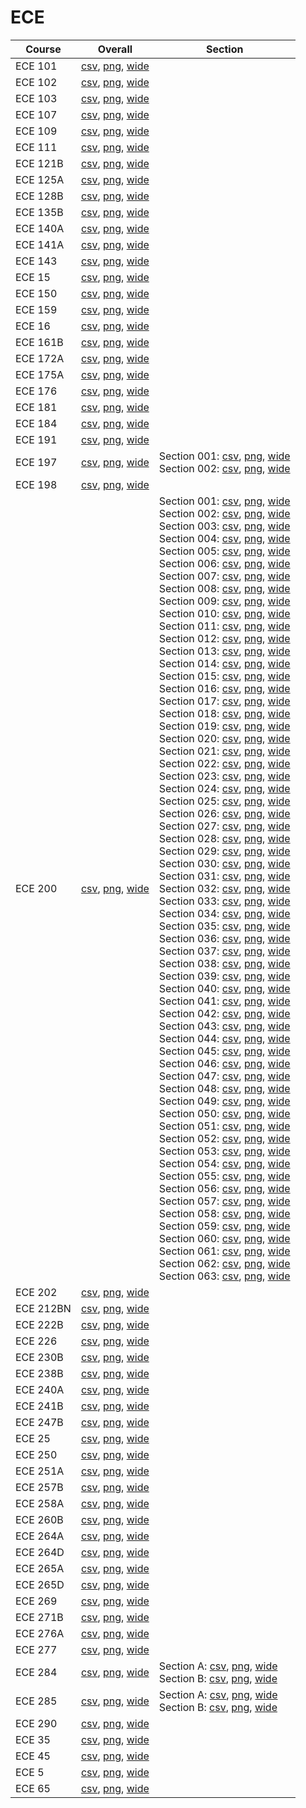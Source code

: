 # ECE

| Course | Overall | Section |
| ------ | ------- | ------- |
| ECE 101 | [csv](https://github.com/UCSD-Historical-Enrollment-Data/2024Winter/blob/main/overall/ECE%20101.csv), [png](https://raw.githubusercontent.com/UCSD-Historical-Enrollment-Data/2024Winter/main/plot_overall/ECE%20101.png), [wide](https://raw.githubusercontent.com/UCSD-Historical-Enrollment-Data/2024Winter/main/plot_overall_wide/ECE%20101.png) |  |
| ECE 102 | [csv](https://github.com/UCSD-Historical-Enrollment-Data/2024Winter/blob/main/overall/ECE%20102.csv), [png](https://raw.githubusercontent.com/UCSD-Historical-Enrollment-Data/2024Winter/main/plot_overall/ECE%20102.png), [wide](https://raw.githubusercontent.com/UCSD-Historical-Enrollment-Data/2024Winter/main/plot_overall_wide/ECE%20102.png) |  |
| ECE 103 | [csv](https://github.com/UCSD-Historical-Enrollment-Data/2024Winter/blob/main/overall/ECE%20103.csv), [png](https://raw.githubusercontent.com/UCSD-Historical-Enrollment-Data/2024Winter/main/plot_overall/ECE%20103.png), [wide](https://raw.githubusercontent.com/UCSD-Historical-Enrollment-Data/2024Winter/main/plot_overall_wide/ECE%20103.png) |  |
| ECE 107 | [csv](https://github.com/UCSD-Historical-Enrollment-Data/2024Winter/blob/main/overall/ECE%20107.csv), [png](https://raw.githubusercontent.com/UCSD-Historical-Enrollment-Data/2024Winter/main/plot_overall/ECE%20107.png), [wide](https://raw.githubusercontent.com/UCSD-Historical-Enrollment-Data/2024Winter/main/plot_overall_wide/ECE%20107.png) |  |
| ECE 109 | [csv](https://github.com/UCSD-Historical-Enrollment-Data/2024Winter/blob/main/overall/ECE%20109.csv), [png](https://raw.githubusercontent.com/UCSD-Historical-Enrollment-Data/2024Winter/main/plot_overall/ECE%20109.png), [wide](https://raw.githubusercontent.com/UCSD-Historical-Enrollment-Data/2024Winter/main/plot_overall_wide/ECE%20109.png) |  |
| ECE 111 | [csv](https://github.com/UCSD-Historical-Enrollment-Data/2024Winter/blob/main/overall/ECE%20111.csv), [png](https://raw.githubusercontent.com/UCSD-Historical-Enrollment-Data/2024Winter/main/plot_overall/ECE%20111.png), [wide](https://raw.githubusercontent.com/UCSD-Historical-Enrollment-Data/2024Winter/main/plot_overall_wide/ECE%20111.png) |  |
| ECE 121B | [csv](https://github.com/UCSD-Historical-Enrollment-Data/2024Winter/blob/main/overall/ECE%20121B.csv), [png](https://raw.githubusercontent.com/UCSD-Historical-Enrollment-Data/2024Winter/main/plot_overall/ECE%20121B.png), [wide](https://raw.githubusercontent.com/UCSD-Historical-Enrollment-Data/2024Winter/main/plot_overall_wide/ECE%20121B.png) |  |
| ECE 125A | [csv](https://github.com/UCSD-Historical-Enrollment-Data/2024Winter/blob/main/overall/ECE%20125A.csv), [png](https://raw.githubusercontent.com/UCSD-Historical-Enrollment-Data/2024Winter/main/plot_overall/ECE%20125A.png), [wide](https://raw.githubusercontent.com/UCSD-Historical-Enrollment-Data/2024Winter/main/plot_overall_wide/ECE%20125A.png) |  |
| ECE 128B | [csv](https://github.com/UCSD-Historical-Enrollment-Data/2024Winter/blob/main/overall/ECE%20128B.csv), [png](https://raw.githubusercontent.com/UCSD-Historical-Enrollment-Data/2024Winter/main/plot_overall/ECE%20128B.png), [wide](https://raw.githubusercontent.com/UCSD-Historical-Enrollment-Data/2024Winter/main/plot_overall_wide/ECE%20128B.png) |  |
| ECE 135B | [csv](https://github.com/UCSD-Historical-Enrollment-Data/2024Winter/blob/main/overall/ECE%20135B.csv), [png](https://raw.githubusercontent.com/UCSD-Historical-Enrollment-Data/2024Winter/main/plot_overall/ECE%20135B.png), [wide](https://raw.githubusercontent.com/UCSD-Historical-Enrollment-Data/2024Winter/main/plot_overall_wide/ECE%20135B.png) |  |
| ECE 140A | [csv](https://github.com/UCSD-Historical-Enrollment-Data/2024Winter/blob/main/overall/ECE%20140A.csv), [png](https://raw.githubusercontent.com/UCSD-Historical-Enrollment-Data/2024Winter/main/plot_overall/ECE%20140A.png), [wide](https://raw.githubusercontent.com/UCSD-Historical-Enrollment-Data/2024Winter/main/plot_overall_wide/ECE%20140A.png) |  |
| ECE 141A | [csv](https://github.com/UCSD-Historical-Enrollment-Data/2024Winter/blob/main/overall/ECE%20141A.csv), [png](https://raw.githubusercontent.com/UCSD-Historical-Enrollment-Data/2024Winter/main/plot_overall/ECE%20141A.png), [wide](https://raw.githubusercontent.com/UCSD-Historical-Enrollment-Data/2024Winter/main/plot_overall_wide/ECE%20141A.png) |  |
| ECE 143 | [csv](https://github.com/UCSD-Historical-Enrollment-Data/2024Winter/blob/main/overall/ECE%20143.csv), [png](https://raw.githubusercontent.com/UCSD-Historical-Enrollment-Data/2024Winter/main/plot_overall/ECE%20143.png), [wide](https://raw.githubusercontent.com/UCSD-Historical-Enrollment-Data/2024Winter/main/plot_overall_wide/ECE%20143.png) |  |
| ECE 15 | [csv](https://github.com/UCSD-Historical-Enrollment-Data/2024Winter/blob/main/overall/ECE%2015.csv), [png](https://raw.githubusercontent.com/UCSD-Historical-Enrollment-Data/2024Winter/main/plot_overall/ECE%2015.png), [wide](https://raw.githubusercontent.com/UCSD-Historical-Enrollment-Data/2024Winter/main/plot_overall_wide/ECE%2015.png) |  |
| ECE 150 | [csv](https://github.com/UCSD-Historical-Enrollment-Data/2024Winter/blob/main/overall/ECE%20150.csv), [png](https://raw.githubusercontent.com/UCSD-Historical-Enrollment-Data/2024Winter/main/plot_overall/ECE%20150.png), [wide](https://raw.githubusercontent.com/UCSD-Historical-Enrollment-Data/2024Winter/main/plot_overall_wide/ECE%20150.png) |  |
| ECE 159 | [csv](https://github.com/UCSD-Historical-Enrollment-Data/2024Winter/blob/main/overall/ECE%20159.csv), [png](https://raw.githubusercontent.com/UCSD-Historical-Enrollment-Data/2024Winter/main/plot_overall/ECE%20159.png), [wide](https://raw.githubusercontent.com/UCSD-Historical-Enrollment-Data/2024Winter/main/plot_overall_wide/ECE%20159.png) |  |
| ECE 16 | [csv](https://github.com/UCSD-Historical-Enrollment-Data/2024Winter/blob/main/overall/ECE%2016.csv), [png](https://raw.githubusercontent.com/UCSD-Historical-Enrollment-Data/2024Winter/main/plot_overall/ECE%2016.png), [wide](https://raw.githubusercontent.com/UCSD-Historical-Enrollment-Data/2024Winter/main/plot_overall_wide/ECE%2016.png) |  |
| ECE 161B | [csv](https://github.com/UCSD-Historical-Enrollment-Data/2024Winter/blob/main/overall/ECE%20161B.csv), [png](https://raw.githubusercontent.com/UCSD-Historical-Enrollment-Data/2024Winter/main/plot_overall/ECE%20161B.png), [wide](https://raw.githubusercontent.com/UCSD-Historical-Enrollment-Data/2024Winter/main/plot_overall_wide/ECE%20161B.png) |  |
| ECE 172A | [csv](https://github.com/UCSD-Historical-Enrollment-Data/2024Winter/blob/main/overall/ECE%20172A.csv), [png](https://raw.githubusercontent.com/UCSD-Historical-Enrollment-Data/2024Winter/main/plot_overall/ECE%20172A.png), [wide](https://raw.githubusercontent.com/UCSD-Historical-Enrollment-Data/2024Winter/main/plot_overall_wide/ECE%20172A.png) |  |
| ECE 175A | [csv](https://github.com/UCSD-Historical-Enrollment-Data/2024Winter/blob/main/overall/ECE%20175A.csv), [png](https://raw.githubusercontent.com/UCSD-Historical-Enrollment-Data/2024Winter/main/plot_overall/ECE%20175A.png), [wide](https://raw.githubusercontent.com/UCSD-Historical-Enrollment-Data/2024Winter/main/plot_overall_wide/ECE%20175A.png) |  |
| ECE 176 | [csv](https://github.com/UCSD-Historical-Enrollment-Data/2024Winter/blob/main/overall/ECE%20176.csv), [png](https://raw.githubusercontent.com/UCSD-Historical-Enrollment-Data/2024Winter/main/plot_overall/ECE%20176.png), [wide](https://raw.githubusercontent.com/UCSD-Historical-Enrollment-Data/2024Winter/main/plot_overall_wide/ECE%20176.png) |  |
| ECE 181 | [csv](https://github.com/UCSD-Historical-Enrollment-Data/2024Winter/blob/main/overall/ECE%20181.csv), [png](https://raw.githubusercontent.com/UCSD-Historical-Enrollment-Data/2024Winter/main/plot_overall/ECE%20181.png), [wide](https://raw.githubusercontent.com/UCSD-Historical-Enrollment-Data/2024Winter/main/plot_overall_wide/ECE%20181.png) |  |
| ECE 184 | [csv](https://github.com/UCSD-Historical-Enrollment-Data/2024Winter/blob/main/overall/ECE%20184.csv), [png](https://raw.githubusercontent.com/UCSD-Historical-Enrollment-Data/2024Winter/main/plot_overall/ECE%20184.png), [wide](https://raw.githubusercontent.com/UCSD-Historical-Enrollment-Data/2024Winter/main/plot_overall_wide/ECE%20184.png) |  |
| ECE 191 | [csv](https://github.com/UCSD-Historical-Enrollment-Data/2024Winter/blob/main/overall/ECE%20191.csv), [png](https://raw.githubusercontent.com/UCSD-Historical-Enrollment-Data/2024Winter/main/plot_overall/ECE%20191.png), [wide](https://raw.githubusercontent.com/UCSD-Historical-Enrollment-Data/2024Winter/main/plot_overall_wide/ECE%20191.png) |  |
| ECE 197 | [csv](https://github.com/UCSD-Historical-Enrollment-Data/2024Winter/blob/main/overall/ECE%20197.csv), [png](https://raw.githubusercontent.com/UCSD-Historical-Enrollment-Data/2024Winter/main/plot_overall/ECE%20197.png), [wide](https://raw.githubusercontent.com/UCSD-Historical-Enrollment-Data/2024Winter/main/plot_overall_wide/ECE%20197.png) | Section 001: [csv](https://github.com/UCSD-Historical-Enrollment-Data/2024Winter/blob/main/section/ECE%20197_001.csv), [png](https://raw.githubusercontent.com/UCSD-Historical-Enrollment-Data/2024Winter/main/plot_section/ECE%20197_001.png), [wide](https://raw.githubusercontent.com/UCSD-Historical-Enrollment-Data/2024Winter/main/plot_section_wide/ECE%20197_001.png)<br>Section 002: [csv](https://github.com/UCSD-Historical-Enrollment-Data/2024Winter/blob/main/section/ECE%20197_002.csv), [png](https://raw.githubusercontent.com/UCSD-Historical-Enrollment-Data/2024Winter/main/plot_section/ECE%20197_002.png), [wide](https://raw.githubusercontent.com/UCSD-Historical-Enrollment-Data/2024Winter/main/plot_section_wide/ECE%20197_002.png) |
| ECE 198 | [csv](https://github.com/UCSD-Historical-Enrollment-Data/2024Winter/blob/main/overall/ECE%20198.csv), [png](https://raw.githubusercontent.com/UCSD-Historical-Enrollment-Data/2024Winter/main/plot_overall/ECE%20198.png), [wide](https://raw.githubusercontent.com/UCSD-Historical-Enrollment-Data/2024Winter/main/plot_overall_wide/ECE%20198.png) |  |
| ECE 200 | [csv](https://github.com/UCSD-Historical-Enrollment-Data/2024Winter/blob/main/overall/ECE%20200.csv), [png](https://raw.githubusercontent.com/UCSD-Historical-Enrollment-Data/2024Winter/main/plot_overall/ECE%20200.png), [wide](https://raw.githubusercontent.com/UCSD-Historical-Enrollment-Data/2024Winter/main/plot_overall_wide/ECE%20200.png) | Section 001: [csv](https://github.com/UCSD-Historical-Enrollment-Data/2024Winter/blob/main/section/ECE%20200_001.csv), [png](https://raw.githubusercontent.com/UCSD-Historical-Enrollment-Data/2024Winter/main/plot_section/ECE%20200_001.png), [wide](https://raw.githubusercontent.com/UCSD-Historical-Enrollment-Data/2024Winter/main/plot_section_wide/ECE%20200_001.png)<br>Section 002: [csv](https://github.com/UCSD-Historical-Enrollment-Data/2024Winter/blob/main/section/ECE%20200_002.csv), [png](https://raw.githubusercontent.com/UCSD-Historical-Enrollment-Data/2024Winter/main/plot_section/ECE%20200_002.png), [wide](https://raw.githubusercontent.com/UCSD-Historical-Enrollment-Data/2024Winter/main/plot_section_wide/ECE%20200_002.png)<br>Section 003: [csv](https://github.com/UCSD-Historical-Enrollment-Data/2024Winter/blob/main/section/ECE%20200_003.csv), [png](https://raw.githubusercontent.com/UCSD-Historical-Enrollment-Data/2024Winter/main/plot_section/ECE%20200_003.png), [wide](https://raw.githubusercontent.com/UCSD-Historical-Enrollment-Data/2024Winter/main/plot_section_wide/ECE%20200_003.png)<br>Section 004: [csv](https://github.com/UCSD-Historical-Enrollment-Data/2024Winter/blob/main/section/ECE%20200_004.csv), [png](https://raw.githubusercontent.com/UCSD-Historical-Enrollment-Data/2024Winter/main/plot_section/ECE%20200_004.png), [wide](https://raw.githubusercontent.com/UCSD-Historical-Enrollment-Data/2024Winter/main/plot_section_wide/ECE%20200_004.png)<br>Section 005: [csv](https://github.com/UCSD-Historical-Enrollment-Data/2024Winter/blob/main/section/ECE%20200_005.csv), [png](https://raw.githubusercontent.com/UCSD-Historical-Enrollment-Data/2024Winter/main/plot_section/ECE%20200_005.png), [wide](https://raw.githubusercontent.com/UCSD-Historical-Enrollment-Data/2024Winter/main/plot_section_wide/ECE%20200_005.png)<br>Section 006: [csv](https://github.com/UCSD-Historical-Enrollment-Data/2024Winter/blob/main/section/ECE%20200_006.csv), [png](https://raw.githubusercontent.com/UCSD-Historical-Enrollment-Data/2024Winter/main/plot_section/ECE%20200_006.png), [wide](https://raw.githubusercontent.com/UCSD-Historical-Enrollment-Data/2024Winter/main/plot_section_wide/ECE%20200_006.png)<br>Section 007: [csv](https://github.com/UCSD-Historical-Enrollment-Data/2024Winter/blob/main/section/ECE%20200_007.csv), [png](https://raw.githubusercontent.com/UCSD-Historical-Enrollment-Data/2024Winter/main/plot_section/ECE%20200_007.png), [wide](https://raw.githubusercontent.com/UCSD-Historical-Enrollment-Data/2024Winter/main/plot_section_wide/ECE%20200_007.png)<br>Section 008: [csv](https://github.com/UCSD-Historical-Enrollment-Data/2024Winter/blob/main/section/ECE%20200_008.csv), [png](https://raw.githubusercontent.com/UCSD-Historical-Enrollment-Data/2024Winter/main/plot_section/ECE%20200_008.png), [wide](https://raw.githubusercontent.com/UCSD-Historical-Enrollment-Data/2024Winter/main/plot_section_wide/ECE%20200_008.png)<br>Section 009: [csv](https://github.com/UCSD-Historical-Enrollment-Data/2024Winter/blob/main/section/ECE%20200_009.csv), [png](https://raw.githubusercontent.com/UCSD-Historical-Enrollment-Data/2024Winter/main/plot_section/ECE%20200_009.png), [wide](https://raw.githubusercontent.com/UCSD-Historical-Enrollment-Data/2024Winter/main/plot_section_wide/ECE%20200_009.png)<br>Section 010: [csv](https://github.com/UCSD-Historical-Enrollment-Data/2024Winter/blob/main/section/ECE%20200_010.csv), [png](https://raw.githubusercontent.com/UCSD-Historical-Enrollment-Data/2024Winter/main/plot_section/ECE%20200_010.png), [wide](https://raw.githubusercontent.com/UCSD-Historical-Enrollment-Data/2024Winter/main/plot_section_wide/ECE%20200_010.png)<br>Section 011: [csv](https://github.com/UCSD-Historical-Enrollment-Data/2024Winter/blob/main/section/ECE%20200_011.csv), [png](https://raw.githubusercontent.com/UCSD-Historical-Enrollment-Data/2024Winter/main/plot_section/ECE%20200_011.png), [wide](https://raw.githubusercontent.com/UCSD-Historical-Enrollment-Data/2024Winter/main/plot_section_wide/ECE%20200_011.png)<br>Section 012: [csv](https://github.com/UCSD-Historical-Enrollment-Data/2024Winter/blob/main/section/ECE%20200_012.csv), [png](https://raw.githubusercontent.com/UCSD-Historical-Enrollment-Data/2024Winter/main/plot_section/ECE%20200_012.png), [wide](https://raw.githubusercontent.com/UCSD-Historical-Enrollment-Data/2024Winter/main/plot_section_wide/ECE%20200_012.png)<br>Section 013: [csv](https://github.com/UCSD-Historical-Enrollment-Data/2024Winter/blob/main/section/ECE%20200_013.csv), [png](https://raw.githubusercontent.com/UCSD-Historical-Enrollment-Data/2024Winter/main/plot_section/ECE%20200_013.png), [wide](https://raw.githubusercontent.com/UCSD-Historical-Enrollment-Data/2024Winter/main/plot_section_wide/ECE%20200_013.png)<br>Section 014: [csv](https://github.com/UCSD-Historical-Enrollment-Data/2024Winter/blob/main/section/ECE%20200_014.csv), [png](https://raw.githubusercontent.com/UCSD-Historical-Enrollment-Data/2024Winter/main/plot_section/ECE%20200_014.png), [wide](https://raw.githubusercontent.com/UCSD-Historical-Enrollment-Data/2024Winter/main/plot_section_wide/ECE%20200_014.png)<br>Section 015: [csv](https://github.com/UCSD-Historical-Enrollment-Data/2024Winter/blob/main/section/ECE%20200_015.csv), [png](https://raw.githubusercontent.com/UCSD-Historical-Enrollment-Data/2024Winter/main/plot_section/ECE%20200_015.png), [wide](https://raw.githubusercontent.com/UCSD-Historical-Enrollment-Data/2024Winter/main/plot_section_wide/ECE%20200_015.png)<br>Section 016: [csv](https://github.com/UCSD-Historical-Enrollment-Data/2024Winter/blob/main/section/ECE%20200_016.csv), [png](https://raw.githubusercontent.com/UCSD-Historical-Enrollment-Data/2024Winter/main/plot_section/ECE%20200_016.png), [wide](https://raw.githubusercontent.com/UCSD-Historical-Enrollment-Data/2024Winter/main/plot_section_wide/ECE%20200_016.png)<br>Section 017: [csv](https://github.com/UCSD-Historical-Enrollment-Data/2024Winter/blob/main/section/ECE%20200_017.csv), [png](https://raw.githubusercontent.com/UCSD-Historical-Enrollment-Data/2024Winter/main/plot_section/ECE%20200_017.png), [wide](https://raw.githubusercontent.com/UCSD-Historical-Enrollment-Data/2024Winter/main/plot_section_wide/ECE%20200_017.png)<br>Section 018: [csv](https://github.com/UCSD-Historical-Enrollment-Data/2024Winter/blob/main/section/ECE%20200_018.csv), [png](https://raw.githubusercontent.com/UCSD-Historical-Enrollment-Data/2024Winter/main/plot_section/ECE%20200_018.png), [wide](https://raw.githubusercontent.com/UCSD-Historical-Enrollment-Data/2024Winter/main/plot_section_wide/ECE%20200_018.png)<br>Section 019: [csv](https://github.com/UCSD-Historical-Enrollment-Data/2024Winter/blob/main/section/ECE%20200_019.csv), [png](https://raw.githubusercontent.com/UCSD-Historical-Enrollment-Data/2024Winter/main/plot_section/ECE%20200_019.png), [wide](https://raw.githubusercontent.com/UCSD-Historical-Enrollment-Data/2024Winter/main/plot_section_wide/ECE%20200_019.png)<br>Section 020: [csv](https://github.com/UCSD-Historical-Enrollment-Data/2024Winter/blob/main/section/ECE%20200_020.csv), [png](https://raw.githubusercontent.com/UCSD-Historical-Enrollment-Data/2024Winter/main/plot_section/ECE%20200_020.png), [wide](https://raw.githubusercontent.com/UCSD-Historical-Enrollment-Data/2024Winter/main/plot_section_wide/ECE%20200_020.png)<br>Section 021: [csv](https://github.com/UCSD-Historical-Enrollment-Data/2024Winter/blob/main/section/ECE%20200_021.csv), [png](https://raw.githubusercontent.com/UCSD-Historical-Enrollment-Data/2024Winter/main/plot_section/ECE%20200_021.png), [wide](https://raw.githubusercontent.com/UCSD-Historical-Enrollment-Data/2024Winter/main/plot_section_wide/ECE%20200_021.png)<br>Section 022: [csv](https://github.com/UCSD-Historical-Enrollment-Data/2024Winter/blob/main/section/ECE%20200_022.csv), [png](https://raw.githubusercontent.com/UCSD-Historical-Enrollment-Data/2024Winter/main/plot_section/ECE%20200_022.png), [wide](https://raw.githubusercontent.com/UCSD-Historical-Enrollment-Data/2024Winter/main/plot_section_wide/ECE%20200_022.png)<br>Section 023: [csv](https://github.com/UCSD-Historical-Enrollment-Data/2024Winter/blob/main/section/ECE%20200_023.csv), [png](https://raw.githubusercontent.com/UCSD-Historical-Enrollment-Data/2024Winter/main/plot_section/ECE%20200_023.png), [wide](https://raw.githubusercontent.com/UCSD-Historical-Enrollment-Data/2024Winter/main/plot_section_wide/ECE%20200_023.png)<br>Section 024: [csv](https://github.com/UCSD-Historical-Enrollment-Data/2024Winter/blob/main/section/ECE%20200_024.csv), [png](https://raw.githubusercontent.com/UCSD-Historical-Enrollment-Data/2024Winter/main/plot_section/ECE%20200_024.png), [wide](https://raw.githubusercontent.com/UCSD-Historical-Enrollment-Data/2024Winter/main/plot_section_wide/ECE%20200_024.png)<br>Section 025: [csv](https://github.com/UCSD-Historical-Enrollment-Data/2024Winter/blob/main/section/ECE%20200_025.csv), [png](https://raw.githubusercontent.com/UCSD-Historical-Enrollment-Data/2024Winter/main/plot_section/ECE%20200_025.png), [wide](https://raw.githubusercontent.com/UCSD-Historical-Enrollment-Data/2024Winter/main/plot_section_wide/ECE%20200_025.png)<br>Section 026: [csv](https://github.com/UCSD-Historical-Enrollment-Data/2024Winter/blob/main/section/ECE%20200_026.csv), [png](https://raw.githubusercontent.com/UCSD-Historical-Enrollment-Data/2024Winter/main/plot_section/ECE%20200_026.png), [wide](https://raw.githubusercontent.com/UCSD-Historical-Enrollment-Data/2024Winter/main/plot_section_wide/ECE%20200_026.png)<br>Section 027: [csv](https://github.com/UCSD-Historical-Enrollment-Data/2024Winter/blob/main/section/ECE%20200_027.csv), [png](https://raw.githubusercontent.com/UCSD-Historical-Enrollment-Data/2024Winter/main/plot_section/ECE%20200_027.png), [wide](https://raw.githubusercontent.com/UCSD-Historical-Enrollment-Data/2024Winter/main/plot_section_wide/ECE%20200_027.png)<br>Section 028: [csv](https://github.com/UCSD-Historical-Enrollment-Data/2024Winter/blob/main/section/ECE%20200_028.csv), [png](https://raw.githubusercontent.com/UCSD-Historical-Enrollment-Data/2024Winter/main/plot_section/ECE%20200_028.png), [wide](https://raw.githubusercontent.com/UCSD-Historical-Enrollment-Data/2024Winter/main/plot_section_wide/ECE%20200_028.png)<br>Section 029: [csv](https://github.com/UCSD-Historical-Enrollment-Data/2024Winter/blob/main/section/ECE%20200_029.csv), [png](https://raw.githubusercontent.com/UCSD-Historical-Enrollment-Data/2024Winter/main/plot_section/ECE%20200_029.png), [wide](https://raw.githubusercontent.com/UCSD-Historical-Enrollment-Data/2024Winter/main/plot_section_wide/ECE%20200_029.png)<br>Section 030: [csv](https://github.com/UCSD-Historical-Enrollment-Data/2024Winter/blob/main/section/ECE%20200_030.csv), [png](https://raw.githubusercontent.com/UCSD-Historical-Enrollment-Data/2024Winter/main/plot_section/ECE%20200_030.png), [wide](https://raw.githubusercontent.com/UCSD-Historical-Enrollment-Data/2024Winter/main/plot_section_wide/ECE%20200_030.png)<br>Section 031: [csv](https://github.com/UCSD-Historical-Enrollment-Data/2024Winter/blob/main/section/ECE%20200_031.csv), [png](https://raw.githubusercontent.com/UCSD-Historical-Enrollment-Data/2024Winter/main/plot_section/ECE%20200_031.png), [wide](https://raw.githubusercontent.com/UCSD-Historical-Enrollment-Data/2024Winter/main/plot_section_wide/ECE%20200_031.png)<br>Section 032: [csv](https://github.com/UCSD-Historical-Enrollment-Data/2024Winter/blob/main/section/ECE%20200_032.csv), [png](https://raw.githubusercontent.com/UCSD-Historical-Enrollment-Data/2024Winter/main/plot_section/ECE%20200_032.png), [wide](https://raw.githubusercontent.com/UCSD-Historical-Enrollment-Data/2024Winter/main/plot_section_wide/ECE%20200_032.png)<br>Section 033: [csv](https://github.com/UCSD-Historical-Enrollment-Data/2024Winter/blob/main/section/ECE%20200_033.csv), [png](https://raw.githubusercontent.com/UCSD-Historical-Enrollment-Data/2024Winter/main/plot_section/ECE%20200_033.png), [wide](https://raw.githubusercontent.com/UCSD-Historical-Enrollment-Data/2024Winter/main/plot_section_wide/ECE%20200_033.png)<br>Section 034: [csv](https://github.com/UCSD-Historical-Enrollment-Data/2024Winter/blob/main/section/ECE%20200_034.csv), [png](https://raw.githubusercontent.com/UCSD-Historical-Enrollment-Data/2024Winter/main/plot_section/ECE%20200_034.png), [wide](https://raw.githubusercontent.com/UCSD-Historical-Enrollment-Data/2024Winter/main/plot_section_wide/ECE%20200_034.png)<br>Section 035: [csv](https://github.com/UCSD-Historical-Enrollment-Data/2024Winter/blob/main/section/ECE%20200_035.csv), [png](https://raw.githubusercontent.com/UCSD-Historical-Enrollment-Data/2024Winter/main/plot_section/ECE%20200_035.png), [wide](https://raw.githubusercontent.com/UCSD-Historical-Enrollment-Data/2024Winter/main/plot_section_wide/ECE%20200_035.png)<br>Section 036: [csv](https://github.com/UCSD-Historical-Enrollment-Data/2024Winter/blob/main/section/ECE%20200_036.csv), [png](https://raw.githubusercontent.com/UCSD-Historical-Enrollment-Data/2024Winter/main/plot_section/ECE%20200_036.png), [wide](https://raw.githubusercontent.com/UCSD-Historical-Enrollment-Data/2024Winter/main/plot_section_wide/ECE%20200_036.png)<br>Section 037: [csv](https://github.com/UCSD-Historical-Enrollment-Data/2024Winter/blob/main/section/ECE%20200_037.csv), [png](https://raw.githubusercontent.com/UCSD-Historical-Enrollment-Data/2024Winter/main/plot_section/ECE%20200_037.png), [wide](https://raw.githubusercontent.com/UCSD-Historical-Enrollment-Data/2024Winter/main/plot_section_wide/ECE%20200_037.png)<br>Section 038: [csv](https://github.com/UCSD-Historical-Enrollment-Data/2024Winter/blob/main/section/ECE%20200_038.csv), [png](https://raw.githubusercontent.com/UCSD-Historical-Enrollment-Data/2024Winter/main/plot_section/ECE%20200_038.png), [wide](https://raw.githubusercontent.com/UCSD-Historical-Enrollment-Data/2024Winter/main/plot_section_wide/ECE%20200_038.png)<br>Section 039: [csv](https://github.com/UCSD-Historical-Enrollment-Data/2024Winter/blob/main/section/ECE%20200_039.csv), [png](https://raw.githubusercontent.com/UCSD-Historical-Enrollment-Data/2024Winter/main/plot_section/ECE%20200_039.png), [wide](https://raw.githubusercontent.com/UCSD-Historical-Enrollment-Data/2024Winter/main/plot_section_wide/ECE%20200_039.png)<br>Section 040: [csv](https://github.com/UCSD-Historical-Enrollment-Data/2024Winter/blob/main/section/ECE%20200_040.csv), [png](https://raw.githubusercontent.com/UCSD-Historical-Enrollment-Data/2024Winter/main/plot_section/ECE%20200_040.png), [wide](https://raw.githubusercontent.com/UCSD-Historical-Enrollment-Data/2024Winter/main/plot_section_wide/ECE%20200_040.png)<br>Section 041: [csv](https://github.com/UCSD-Historical-Enrollment-Data/2024Winter/blob/main/section/ECE%20200_041.csv), [png](https://raw.githubusercontent.com/UCSD-Historical-Enrollment-Data/2024Winter/main/plot_section/ECE%20200_041.png), [wide](https://raw.githubusercontent.com/UCSD-Historical-Enrollment-Data/2024Winter/main/plot_section_wide/ECE%20200_041.png)<br>Section 042: [csv](https://github.com/UCSD-Historical-Enrollment-Data/2024Winter/blob/main/section/ECE%20200_042.csv), [png](https://raw.githubusercontent.com/UCSD-Historical-Enrollment-Data/2024Winter/main/plot_section/ECE%20200_042.png), [wide](https://raw.githubusercontent.com/UCSD-Historical-Enrollment-Data/2024Winter/main/plot_section_wide/ECE%20200_042.png)<br>Section 043: [csv](https://github.com/UCSD-Historical-Enrollment-Data/2024Winter/blob/main/section/ECE%20200_043.csv), [png](https://raw.githubusercontent.com/UCSD-Historical-Enrollment-Data/2024Winter/main/plot_section/ECE%20200_043.png), [wide](https://raw.githubusercontent.com/UCSD-Historical-Enrollment-Data/2024Winter/main/plot_section_wide/ECE%20200_043.png)<br>Section 044: [csv](https://github.com/UCSD-Historical-Enrollment-Data/2024Winter/blob/main/section/ECE%20200_044.csv), [png](https://raw.githubusercontent.com/UCSD-Historical-Enrollment-Data/2024Winter/main/plot_section/ECE%20200_044.png), [wide](https://raw.githubusercontent.com/UCSD-Historical-Enrollment-Data/2024Winter/main/plot_section_wide/ECE%20200_044.png)<br>Section 045: [csv](https://github.com/UCSD-Historical-Enrollment-Data/2024Winter/blob/main/section/ECE%20200_045.csv), [png](https://raw.githubusercontent.com/UCSD-Historical-Enrollment-Data/2024Winter/main/plot_section/ECE%20200_045.png), [wide](https://raw.githubusercontent.com/UCSD-Historical-Enrollment-Data/2024Winter/main/plot_section_wide/ECE%20200_045.png)<br>Section 046: [csv](https://github.com/UCSD-Historical-Enrollment-Data/2024Winter/blob/main/section/ECE%20200_046.csv), [png](https://raw.githubusercontent.com/UCSD-Historical-Enrollment-Data/2024Winter/main/plot_section/ECE%20200_046.png), [wide](https://raw.githubusercontent.com/UCSD-Historical-Enrollment-Data/2024Winter/main/plot_section_wide/ECE%20200_046.png)<br>Section 047: [csv](https://github.com/UCSD-Historical-Enrollment-Data/2024Winter/blob/main/section/ECE%20200_047.csv), [png](https://raw.githubusercontent.com/UCSD-Historical-Enrollment-Data/2024Winter/main/plot_section/ECE%20200_047.png), [wide](https://raw.githubusercontent.com/UCSD-Historical-Enrollment-Data/2024Winter/main/plot_section_wide/ECE%20200_047.png)<br>Section 048: [csv](https://github.com/UCSD-Historical-Enrollment-Data/2024Winter/blob/main/section/ECE%20200_048.csv), [png](https://raw.githubusercontent.com/UCSD-Historical-Enrollment-Data/2024Winter/main/plot_section/ECE%20200_048.png), [wide](https://raw.githubusercontent.com/UCSD-Historical-Enrollment-Data/2024Winter/main/plot_section_wide/ECE%20200_048.png)<br>Section 049: [csv](https://github.com/UCSD-Historical-Enrollment-Data/2024Winter/blob/main/section/ECE%20200_049.csv), [png](https://raw.githubusercontent.com/UCSD-Historical-Enrollment-Data/2024Winter/main/plot_section/ECE%20200_049.png), [wide](https://raw.githubusercontent.com/UCSD-Historical-Enrollment-Data/2024Winter/main/plot_section_wide/ECE%20200_049.png)<br>Section 050: [csv](https://github.com/UCSD-Historical-Enrollment-Data/2024Winter/blob/main/section/ECE%20200_050.csv), [png](https://raw.githubusercontent.com/UCSD-Historical-Enrollment-Data/2024Winter/main/plot_section/ECE%20200_050.png), [wide](https://raw.githubusercontent.com/UCSD-Historical-Enrollment-Data/2024Winter/main/plot_section_wide/ECE%20200_050.png)<br>Section 051: [csv](https://github.com/UCSD-Historical-Enrollment-Data/2024Winter/blob/main/section/ECE%20200_051.csv), [png](https://raw.githubusercontent.com/UCSD-Historical-Enrollment-Data/2024Winter/main/plot_section/ECE%20200_051.png), [wide](https://raw.githubusercontent.com/UCSD-Historical-Enrollment-Data/2024Winter/main/plot_section_wide/ECE%20200_051.png)<br>Section 052: [csv](https://github.com/UCSD-Historical-Enrollment-Data/2024Winter/blob/main/section/ECE%20200_052.csv), [png](https://raw.githubusercontent.com/UCSD-Historical-Enrollment-Data/2024Winter/main/plot_section/ECE%20200_052.png), [wide](https://raw.githubusercontent.com/UCSD-Historical-Enrollment-Data/2024Winter/main/plot_section_wide/ECE%20200_052.png)<br>Section 053: [csv](https://github.com/UCSD-Historical-Enrollment-Data/2024Winter/blob/main/section/ECE%20200_053.csv), [png](https://raw.githubusercontent.com/UCSD-Historical-Enrollment-Data/2024Winter/main/plot_section/ECE%20200_053.png), [wide](https://raw.githubusercontent.com/UCSD-Historical-Enrollment-Data/2024Winter/main/plot_section_wide/ECE%20200_053.png)<br>Section 054: [csv](https://github.com/UCSD-Historical-Enrollment-Data/2024Winter/blob/main/section/ECE%20200_054.csv), [png](https://raw.githubusercontent.com/UCSD-Historical-Enrollment-Data/2024Winter/main/plot_section/ECE%20200_054.png), [wide](https://raw.githubusercontent.com/UCSD-Historical-Enrollment-Data/2024Winter/main/plot_section_wide/ECE%20200_054.png)<br>Section 055: [csv](https://github.com/UCSD-Historical-Enrollment-Data/2024Winter/blob/main/section/ECE%20200_055.csv), [png](https://raw.githubusercontent.com/UCSD-Historical-Enrollment-Data/2024Winter/main/plot_section/ECE%20200_055.png), [wide](https://raw.githubusercontent.com/UCSD-Historical-Enrollment-Data/2024Winter/main/plot_section_wide/ECE%20200_055.png)<br>Section 056: [csv](https://github.com/UCSD-Historical-Enrollment-Data/2024Winter/blob/main/section/ECE%20200_056.csv), [png](https://raw.githubusercontent.com/UCSD-Historical-Enrollment-Data/2024Winter/main/plot_section/ECE%20200_056.png), [wide](https://raw.githubusercontent.com/UCSD-Historical-Enrollment-Data/2024Winter/main/plot_section_wide/ECE%20200_056.png)<br>Section 057: [csv](https://github.com/UCSD-Historical-Enrollment-Data/2024Winter/blob/main/section/ECE%20200_057.csv), [png](https://raw.githubusercontent.com/UCSD-Historical-Enrollment-Data/2024Winter/main/plot_section/ECE%20200_057.png), [wide](https://raw.githubusercontent.com/UCSD-Historical-Enrollment-Data/2024Winter/main/plot_section_wide/ECE%20200_057.png)<br>Section 058: [csv](https://github.com/UCSD-Historical-Enrollment-Data/2024Winter/blob/main/section/ECE%20200_058.csv), [png](https://raw.githubusercontent.com/UCSD-Historical-Enrollment-Data/2024Winter/main/plot_section/ECE%20200_058.png), [wide](https://raw.githubusercontent.com/UCSD-Historical-Enrollment-Data/2024Winter/main/plot_section_wide/ECE%20200_058.png)<br>Section 059: [csv](https://github.com/UCSD-Historical-Enrollment-Data/2024Winter/blob/main/section/ECE%20200_059.csv), [png](https://raw.githubusercontent.com/UCSD-Historical-Enrollment-Data/2024Winter/main/plot_section/ECE%20200_059.png), [wide](https://raw.githubusercontent.com/UCSD-Historical-Enrollment-Data/2024Winter/main/plot_section_wide/ECE%20200_059.png)<br>Section 060: [csv](https://github.com/UCSD-Historical-Enrollment-Data/2024Winter/blob/main/section/ECE%20200_060.csv), [png](https://raw.githubusercontent.com/UCSD-Historical-Enrollment-Data/2024Winter/main/plot_section/ECE%20200_060.png), [wide](https://raw.githubusercontent.com/UCSD-Historical-Enrollment-Data/2024Winter/main/plot_section_wide/ECE%20200_060.png)<br>Section 061: [csv](https://github.com/UCSD-Historical-Enrollment-Data/2024Winter/blob/main/section/ECE%20200_061.csv), [png](https://raw.githubusercontent.com/UCSD-Historical-Enrollment-Data/2024Winter/main/plot_section/ECE%20200_061.png), [wide](https://raw.githubusercontent.com/UCSD-Historical-Enrollment-Data/2024Winter/main/plot_section_wide/ECE%20200_061.png)<br>Section 062: [csv](https://github.com/UCSD-Historical-Enrollment-Data/2024Winter/blob/main/section/ECE%20200_062.csv), [png](https://raw.githubusercontent.com/UCSD-Historical-Enrollment-Data/2024Winter/main/plot_section/ECE%20200_062.png), [wide](https://raw.githubusercontent.com/UCSD-Historical-Enrollment-Data/2024Winter/main/plot_section_wide/ECE%20200_062.png)<br>Section 063: [csv](https://github.com/UCSD-Historical-Enrollment-Data/2024Winter/blob/main/section/ECE%20200_063.csv), [png](https://raw.githubusercontent.com/UCSD-Historical-Enrollment-Data/2024Winter/main/plot_section/ECE%20200_063.png), [wide](https://raw.githubusercontent.com/UCSD-Historical-Enrollment-Data/2024Winter/main/plot_section_wide/ECE%20200_063.png) |
| ECE 202 | [csv](https://github.com/UCSD-Historical-Enrollment-Data/2024Winter/blob/main/overall/ECE%20202.csv), [png](https://raw.githubusercontent.com/UCSD-Historical-Enrollment-Data/2024Winter/main/plot_overall/ECE%20202.png), [wide](https://raw.githubusercontent.com/UCSD-Historical-Enrollment-Data/2024Winter/main/plot_overall_wide/ECE%20202.png) |  |
| ECE 212BN | [csv](https://github.com/UCSD-Historical-Enrollment-Data/2024Winter/blob/main/overall/ECE%20212BN.csv), [png](https://raw.githubusercontent.com/UCSD-Historical-Enrollment-Data/2024Winter/main/plot_overall/ECE%20212BN.png), [wide](https://raw.githubusercontent.com/UCSD-Historical-Enrollment-Data/2024Winter/main/plot_overall_wide/ECE%20212BN.png) |  |
| ECE 222B | [csv](https://github.com/UCSD-Historical-Enrollment-Data/2024Winter/blob/main/overall/ECE%20222B.csv), [png](https://raw.githubusercontent.com/UCSD-Historical-Enrollment-Data/2024Winter/main/plot_overall/ECE%20222B.png), [wide](https://raw.githubusercontent.com/UCSD-Historical-Enrollment-Data/2024Winter/main/plot_overall_wide/ECE%20222B.png) |  |
| ECE 226 | [csv](https://github.com/UCSD-Historical-Enrollment-Data/2024Winter/blob/main/overall/ECE%20226.csv), [png](https://raw.githubusercontent.com/UCSD-Historical-Enrollment-Data/2024Winter/main/plot_overall/ECE%20226.png), [wide](https://raw.githubusercontent.com/UCSD-Historical-Enrollment-Data/2024Winter/main/plot_overall_wide/ECE%20226.png) |  |
| ECE 230B | [csv](https://github.com/UCSD-Historical-Enrollment-Data/2024Winter/blob/main/overall/ECE%20230B.csv), [png](https://raw.githubusercontent.com/UCSD-Historical-Enrollment-Data/2024Winter/main/plot_overall/ECE%20230B.png), [wide](https://raw.githubusercontent.com/UCSD-Historical-Enrollment-Data/2024Winter/main/plot_overall_wide/ECE%20230B.png) |  |
| ECE 238B | [csv](https://github.com/UCSD-Historical-Enrollment-Data/2024Winter/blob/main/overall/ECE%20238B.csv), [png](https://raw.githubusercontent.com/UCSD-Historical-Enrollment-Data/2024Winter/main/plot_overall/ECE%20238B.png), [wide](https://raw.githubusercontent.com/UCSD-Historical-Enrollment-Data/2024Winter/main/plot_overall_wide/ECE%20238B.png) |  |
| ECE 240A | [csv](https://github.com/UCSD-Historical-Enrollment-Data/2024Winter/blob/main/overall/ECE%20240A.csv), [png](https://raw.githubusercontent.com/UCSD-Historical-Enrollment-Data/2024Winter/main/plot_overall/ECE%20240A.png), [wide](https://raw.githubusercontent.com/UCSD-Historical-Enrollment-Data/2024Winter/main/plot_overall_wide/ECE%20240A.png) |  |
| ECE 241B | [csv](https://github.com/UCSD-Historical-Enrollment-Data/2024Winter/blob/main/overall/ECE%20241B.csv), [png](https://raw.githubusercontent.com/UCSD-Historical-Enrollment-Data/2024Winter/main/plot_overall/ECE%20241B.png), [wide](https://raw.githubusercontent.com/UCSD-Historical-Enrollment-Data/2024Winter/main/plot_overall_wide/ECE%20241B.png) |  |
| ECE 247B | [csv](https://github.com/UCSD-Historical-Enrollment-Data/2024Winter/blob/main/overall/ECE%20247B.csv), [png](https://raw.githubusercontent.com/UCSD-Historical-Enrollment-Data/2024Winter/main/plot_overall/ECE%20247B.png), [wide](https://raw.githubusercontent.com/UCSD-Historical-Enrollment-Data/2024Winter/main/plot_overall_wide/ECE%20247B.png) |  |
| ECE 25 | [csv](https://github.com/UCSD-Historical-Enrollment-Data/2024Winter/blob/main/overall/ECE%2025.csv), [png](https://raw.githubusercontent.com/UCSD-Historical-Enrollment-Data/2024Winter/main/plot_overall/ECE%2025.png), [wide](https://raw.githubusercontent.com/UCSD-Historical-Enrollment-Data/2024Winter/main/plot_overall_wide/ECE%2025.png) |  |
| ECE 250 | [csv](https://github.com/UCSD-Historical-Enrollment-Data/2024Winter/blob/main/overall/ECE%20250.csv), [png](https://raw.githubusercontent.com/UCSD-Historical-Enrollment-Data/2024Winter/main/plot_overall/ECE%20250.png), [wide](https://raw.githubusercontent.com/UCSD-Historical-Enrollment-Data/2024Winter/main/plot_overall_wide/ECE%20250.png) |  |
| ECE 251A | [csv](https://github.com/UCSD-Historical-Enrollment-Data/2024Winter/blob/main/overall/ECE%20251A.csv), [png](https://raw.githubusercontent.com/UCSD-Historical-Enrollment-Data/2024Winter/main/plot_overall/ECE%20251A.png), [wide](https://raw.githubusercontent.com/UCSD-Historical-Enrollment-Data/2024Winter/main/plot_overall_wide/ECE%20251A.png) |  |
| ECE 257B | [csv](https://github.com/UCSD-Historical-Enrollment-Data/2024Winter/blob/main/overall/ECE%20257B.csv), [png](https://raw.githubusercontent.com/UCSD-Historical-Enrollment-Data/2024Winter/main/plot_overall/ECE%20257B.png), [wide](https://raw.githubusercontent.com/UCSD-Historical-Enrollment-Data/2024Winter/main/plot_overall_wide/ECE%20257B.png) |  |
| ECE 258A | [csv](https://github.com/UCSD-Historical-Enrollment-Data/2024Winter/blob/main/overall/ECE%20258A.csv), [png](https://raw.githubusercontent.com/UCSD-Historical-Enrollment-Data/2024Winter/main/plot_overall/ECE%20258A.png), [wide](https://raw.githubusercontent.com/UCSD-Historical-Enrollment-Data/2024Winter/main/plot_overall_wide/ECE%20258A.png) |  |
| ECE 260B | [csv](https://github.com/UCSD-Historical-Enrollment-Data/2024Winter/blob/main/overall/ECE%20260B.csv), [png](https://raw.githubusercontent.com/UCSD-Historical-Enrollment-Data/2024Winter/main/plot_overall/ECE%20260B.png), [wide](https://raw.githubusercontent.com/UCSD-Historical-Enrollment-Data/2024Winter/main/plot_overall_wide/ECE%20260B.png) |  |
| ECE 264A | [csv](https://github.com/UCSD-Historical-Enrollment-Data/2024Winter/blob/main/overall/ECE%20264A.csv), [png](https://raw.githubusercontent.com/UCSD-Historical-Enrollment-Data/2024Winter/main/plot_overall/ECE%20264A.png), [wide](https://raw.githubusercontent.com/UCSD-Historical-Enrollment-Data/2024Winter/main/plot_overall_wide/ECE%20264A.png) |  |
| ECE 264D | [csv](https://github.com/UCSD-Historical-Enrollment-Data/2024Winter/blob/main/overall/ECE%20264D.csv), [png](https://raw.githubusercontent.com/UCSD-Historical-Enrollment-Data/2024Winter/main/plot_overall/ECE%20264D.png), [wide](https://raw.githubusercontent.com/UCSD-Historical-Enrollment-Data/2024Winter/main/plot_overall_wide/ECE%20264D.png) |  |
| ECE 265A | [csv](https://github.com/UCSD-Historical-Enrollment-Data/2024Winter/blob/main/overall/ECE%20265A.csv), [png](https://raw.githubusercontent.com/UCSD-Historical-Enrollment-Data/2024Winter/main/plot_overall/ECE%20265A.png), [wide](https://raw.githubusercontent.com/UCSD-Historical-Enrollment-Data/2024Winter/main/plot_overall_wide/ECE%20265A.png) |  |
| ECE 265D | [csv](https://github.com/UCSD-Historical-Enrollment-Data/2024Winter/blob/main/overall/ECE%20265D.csv), [png](https://raw.githubusercontent.com/UCSD-Historical-Enrollment-Data/2024Winter/main/plot_overall/ECE%20265D.png), [wide](https://raw.githubusercontent.com/UCSD-Historical-Enrollment-Data/2024Winter/main/plot_overall_wide/ECE%20265D.png) |  |
| ECE 269 | [csv](https://github.com/UCSD-Historical-Enrollment-Data/2024Winter/blob/main/overall/ECE%20269.csv), [png](https://raw.githubusercontent.com/UCSD-Historical-Enrollment-Data/2024Winter/main/plot_overall/ECE%20269.png), [wide](https://raw.githubusercontent.com/UCSD-Historical-Enrollment-Data/2024Winter/main/plot_overall_wide/ECE%20269.png) |  |
| ECE 271B | [csv](https://github.com/UCSD-Historical-Enrollment-Data/2024Winter/blob/main/overall/ECE%20271B.csv), [png](https://raw.githubusercontent.com/UCSD-Historical-Enrollment-Data/2024Winter/main/plot_overall/ECE%20271B.png), [wide](https://raw.githubusercontent.com/UCSD-Historical-Enrollment-Data/2024Winter/main/plot_overall_wide/ECE%20271B.png) |  |
| ECE 276A | [csv](https://github.com/UCSD-Historical-Enrollment-Data/2024Winter/blob/main/overall/ECE%20276A.csv), [png](https://raw.githubusercontent.com/UCSD-Historical-Enrollment-Data/2024Winter/main/plot_overall/ECE%20276A.png), [wide](https://raw.githubusercontent.com/UCSD-Historical-Enrollment-Data/2024Winter/main/plot_overall_wide/ECE%20276A.png) |  |
| ECE 277 | [csv](https://github.com/UCSD-Historical-Enrollment-Data/2024Winter/blob/main/overall/ECE%20277.csv), [png](https://raw.githubusercontent.com/UCSD-Historical-Enrollment-Data/2024Winter/main/plot_overall/ECE%20277.png), [wide](https://raw.githubusercontent.com/UCSD-Historical-Enrollment-Data/2024Winter/main/plot_overall_wide/ECE%20277.png) |  |
| ECE 284 | [csv](https://github.com/UCSD-Historical-Enrollment-Data/2024Winter/blob/main/overall/ECE%20284.csv), [png](https://raw.githubusercontent.com/UCSD-Historical-Enrollment-Data/2024Winter/main/plot_overall/ECE%20284.png), [wide](https://raw.githubusercontent.com/UCSD-Historical-Enrollment-Data/2024Winter/main/plot_overall_wide/ECE%20284.png) | Section A: [csv](https://github.com/UCSD-Historical-Enrollment-Data/2024Winter/blob/main/section/ECE%20284_A.csv), [png](https://raw.githubusercontent.com/UCSD-Historical-Enrollment-Data/2024Winter/main/plot_section/ECE%20284_A.png), [wide](https://raw.githubusercontent.com/UCSD-Historical-Enrollment-Data/2024Winter/main/plot_section_wide/ECE%20284_A.png)<br>Section B: [csv](https://github.com/UCSD-Historical-Enrollment-Data/2024Winter/blob/main/section/ECE%20284_B.csv), [png](https://raw.githubusercontent.com/UCSD-Historical-Enrollment-Data/2024Winter/main/plot_section/ECE%20284_B.png), [wide](https://raw.githubusercontent.com/UCSD-Historical-Enrollment-Data/2024Winter/main/plot_section_wide/ECE%20284_B.png) |
| ECE 285 | [csv](https://github.com/UCSD-Historical-Enrollment-Data/2024Winter/blob/main/overall/ECE%20285.csv), [png](https://raw.githubusercontent.com/UCSD-Historical-Enrollment-Data/2024Winter/main/plot_overall/ECE%20285.png), [wide](https://raw.githubusercontent.com/UCSD-Historical-Enrollment-Data/2024Winter/main/plot_overall_wide/ECE%20285.png) | Section A: [csv](https://github.com/UCSD-Historical-Enrollment-Data/2024Winter/blob/main/section/ECE%20285_A.csv), [png](https://raw.githubusercontent.com/UCSD-Historical-Enrollment-Data/2024Winter/main/plot_section/ECE%20285_A.png), [wide](https://raw.githubusercontent.com/UCSD-Historical-Enrollment-Data/2024Winter/main/plot_section_wide/ECE%20285_A.png)<br>Section B: [csv](https://github.com/UCSD-Historical-Enrollment-Data/2024Winter/blob/main/section/ECE%20285_B.csv), [png](https://raw.githubusercontent.com/UCSD-Historical-Enrollment-Data/2024Winter/main/plot_section/ECE%20285_B.png), [wide](https://raw.githubusercontent.com/UCSD-Historical-Enrollment-Data/2024Winter/main/plot_section_wide/ECE%20285_B.png) |
| ECE 290 | [csv](https://github.com/UCSD-Historical-Enrollment-Data/2024Winter/blob/main/overall/ECE%20290.csv), [png](https://raw.githubusercontent.com/UCSD-Historical-Enrollment-Data/2024Winter/main/plot_overall/ECE%20290.png), [wide](https://raw.githubusercontent.com/UCSD-Historical-Enrollment-Data/2024Winter/main/plot_overall_wide/ECE%20290.png) |  |
| ECE 35 | [csv](https://github.com/UCSD-Historical-Enrollment-Data/2024Winter/blob/main/overall/ECE%2035.csv), [png](https://raw.githubusercontent.com/UCSD-Historical-Enrollment-Data/2024Winter/main/plot_overall/ECE%2035.png), [wide](https://raw.githubusercontent.com/UCSD-Historical-Enrollment-Data/2024Winter/main/plot_overall_wide/ECE%2035.png) |  |
| ECE 45 | [csv](https://github.com/UCSD-Historical-Enrollment-Data/2024Winter/blob/main/overall/ECE%2045.csv), [png](https://raw.githubusercontent.com/UCSD-Historical-Enrollment-Data/2024Winter/main/plot_overall/ECE%2045.png), [wide](https://raw.githubusercontent.com/UCSD-Historical-Enrollment-Data/2024Winter/main/plot_overall_wide/ECE%2045.png) |  |
| ECE 5 | [csv](https://github.com/UCSD-Historical-Enrollment-Data/2024Winter/blob/main/overall/ECE%205.csv), [png](https://raw.githubusercontent.com/UCSD-Historical-Enrollment-Data/2024Winter/main/plot_overall/ECE%205.png), [wide](https://raw.githubusercontent.com/UCSD-Historical-Enrollment-Data/2024Winter/main/plot_overall_wide/ECE%205.png) |  |
| ECE 65 | [csv](https://github.com/UCSD-Historical-Enrollment-Data/2024Winter/blob/main/overall/ECE%2065.csv), [png](https://raw.githubusercontent.com/UCSD-Historical-Enrollment-Data/2024Winter/main/plot_overall/ECE%2065.png), [wide](https://raw.githubusercontent.com/UCSD-Historical-Enrollment-Data/2024Winter/main/plot_overall_wide/ECE%2065.png) |  |
